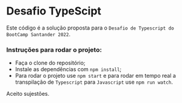 # Desafio TypeScipt

Este código é a solução proposta para o `Desafio de Typescript do BootCamp Santander 2022`.

### Instruções para rodar o projeto:
 -  Faça o clone do repositório;
 -  Instale as dependências com `npm install`;
 -  Para rodar o projeto use `npm start` e para rodar em tempo real a transpilação de `Typescript` para `Javascript` use `npm run watch`.

Aceito sujestões.
